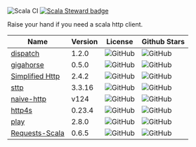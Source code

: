 ![Scala CI](https://github.com/mfirry/scala-http-clients/workflows/Scala%20CI/badge.svg)
[![Scala Steward badge](https://img.shields.io/badge/Scala_Steward-helping-blue.svg?style=flat&logo=data:image/png;base64,iVBORw0KGgoAAAANSUhEUgAAAA4AAAAQCAMAAAARSr4IAAAAVFBMVEUAAACHjojlOy5NWlrKzcYRKjGFjIbp293YycuLa3pYY2LSqql4f3pCUFTgSjNodYRmcXUsPD/NTTbjRS+2jomhgnzNc223cGvZS0HaSD0XLjbaSjElhIr+AAAAAXRSTlMAQObYZgAAAHlJREFUCNdNyosOwyAIhWHAQS1Vt7a77/3fcxxdmv0xwmckutAR1nkm4ggbyEcg/wWmlGLDAA3oL50xi6fk5ffZ3E2E3QfZDCcCN2YtbEWZt+Drc6u6rlqv7Uk0LdKqqr5rk2UCRXOk0vmQKGfc94nOJyQjouF9H/wCc9gECEYfONoAAAAASUVORK5CYII=)](https://scala-steward.org)

Raise your hand if you need a scala http client.

| Name                                               | Version | License                                                                     | Github Stars                                                      |
|----------------------------------------------------|---------|-----------------------------------------------------------------------------|-------------------------------------------------------------------|
| [dispatch](https://github.com/dispatch/reboot)     | 1.2.0   | ![GitHub](https://img.shields.io/github/license/dispatch/reboot)            | ![GitHub](https://img.shields.io/github/stars/dispatch/reboot)    |
| [gigahorse](https://github.com/eed3si9n/gigahorse) | 0.5.0   | ![GitHub](https://img.shields.io/github/license/eed3si9n/gigahorse)         | ![GitHub](https://img.shields.io/github/stars/eed3si9n/gigahorse) |
| [Simplified Http]()                                | 2.4.2   | ![GitHub](https://img.shields.io/github/license/scalaj/scalaj-http)         | ![GitHub](https://img.shields.io/github/stars/scalaj/scalaj-http) |
| [sttp]()                                           | 3.3.16  | ![GitHub](https://img.shields.io/github/license/softwaremill/sttp)          | ![GitHub](https://img.shields.io/github/stars/softwaremill/sttp)  |
| [naive-http]()                                     | v124    | ![GitHub](https://img.shields.io/github/license/timt/naive-http)            | ![GitHub](https://img.shields.io/github/stars/timt/naive-http)    |
| [http4s]()                                         | 0.23.4  | ![GitHub](https://img.shields.io/github/license/http4s/http4s)              | ![GitHub]( https://img.shields.io/github/stars/http4s/http4s)     |
| [play]()                                           | 2.8.0   | ![GitHub](https://img.shields.io/github/license/play/play)                  | ![GitHub](https://img.shields.io/github/stars/play/play)          |
| [Requests-Scala]()                                 | 0.6.5   | ![GitHub](https://img.shields.io/github/license/com-lihaoyi/requests-scala) | ![GitHub](https://img.shields.io/github/stars/scalatra/scalatra)  |